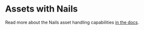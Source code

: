 # Assets with Nails

Read more about the Nails asset handling capabilities [in the docs](http://nailsapp.co.uk).